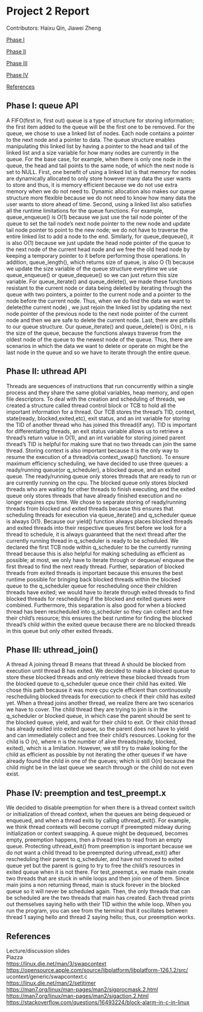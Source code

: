 # Project 2 Report

Contributors: Haixu Qin, Jiawei Zheng

[Phase I](#Phase-I-queue-API) 

[Phase II](#Phase-II-uthread-API) 

[Phase III](#Phase-III-uthread-join()) 

[Phase IV](#Phase-IV-preemption-and-test_preemptx) 

[References](#References)

## Phase I: queue API 
A FIFO(first in, first out) queue is a type of structure for storing 
information; the first item added to the queue will be the first one to be 
removed. For the queue, we chose to use a linked list of nodes. Each node 
contains a pointer to the next node and a pointer to data. The queue structure 
enables manipulating this linked list by having a pointer to the head and tail 
of the linked list and a size variable for how many nodes are currently in the 
queue. For the base case, for example, when there is only one node in the 
queue, the head and tail points to the same node, of which the next node is set 
to NULL. First, one benefit of using a linked list is that memory for nodes are 
dynamically allocated to only store however many data the user wants to store 
and thus, it is memory efficient because we do not use extra memory when we do 
not need to. Dynamic allocation also makes our queue structure more flexible 
because we do not need to know how many data the user wants to store ahead of 
time. Second, using a linked list also satisfies all the runtime limitations 
for the queue functions. For example, queue_enqueue() is O(1) because we just 
use the tail node pointer of the queue to set the tail node’s next node pointer 
to the new node and update tail node pointer to point to the new node; we do 
not have to traverse the entire linked list to add a node to the end. 
Similarly, for queue_dequeue(), it is also O(1) because we just update the head 
node pointer of the queue to the next node of the current head node and we free 
the old head node by keeping a temporary pointer to it before performing those 
operations. In addition, queue_length(), which returns size of queue, is also O
(1) because we update the size variable of the queue structure everytime we use 
queue_enqueue() or queue_dequeue() so we can just return this size variable. 
For queue_iterate() and queue_delete(), we made these functions resistant to 
the current node or data being deleted by iterating through the queue with two 
pointers, a pointer to the current node and a pointer to the node before the 
current node. Thus, when we do find the data we want to delete(the current node)
, we just rejoin the linked list by updating the next node pointer of the 
previous node to the next node pointer of the current node and then we are safe 
to delete the current node. Last, there are pitfalls to our queue structure. 
Our queue_iterate() and queue_delete() is O(n), n is the size of the queue, 
because the functions always traverse from the oldest node of the queue to the 
newest node of the queue. Thus, there are scenarios in which the data we want 
to delete or operate on might be the last node in the queue and so we have to 
iterate through the entire queue. 
## Phase II: uthread API 
Threads are sequences of instructions that run concurrently within a single 
process and they share the same global variables, heap memory, and open file 
descriptors. To deal with the creation and scheduling of threads, we created a 
structure called thread control block or TCB to hold all the important 
information for a thread. Our TCB stores the thread’s TID, context, state(ready,
blocked,exited,etc), exit status, and an int variable for storing the TID of 
another thread who has joined this thread(if any). TID is important for 
differentiating threads, an exit status variable allows us to retrieve a 
thread’s return value in O(1), and an int variable for storing joined parent 
thread’s TID is helpful for making sure that no two threads can join the same 
thread. Storing context is also important because it is the only way to resume 
the execution of a thread(via context_swap() function). To ensure maximum 
efficiency scheduling, we have decided to use three queues: a ready/running 
queue(or q_scheduler), a blocked queue, and an exited queue. The ready/running 
queue only stores threads that are ready to run or are currently running on the 
cpu. The blocked queue only stores blocked threads who are waiting for other 
threads to finish executing, and the exited queue only stores threads that have 
already finished execution and no longer requires cpu time. We chose to 
separate storing of ready/running threads from blocked and exited threads 
because this ensures that scheduling threads for execution via queue_iterate() 
and q_scheduler queue is always O(1). Because our yield() function always 
places blocked threads and exited threads into their respective queues first 
before we look for a thread to schedule, it is always guaranteed that the next 
thread after the currently running thread in q_scheduler is ready to be 
scheduled. We declared the first TCB node within q_scheduler to be the 
currently running thread because this is also helpful for making scheduling as 
efficient as possible; at most, we only have to iterate through or dequeue/
enqueue the first thread to find the next ready thread. Further, separation of 
blocked threads from exited threads is important because this ensures the best 
runtime possible for bringing back blocked threads within the blocked queue to 
the q_scheduler queue for rescheduling once their children threads have exited; 
we would have to iterate through exited threads to find blocked threads for 
rescheduling if the blocked and exited queues were combined. Furthermore, this 
separation is also good for when a blocked thread has been rescheduled into 
q_scheduler so they can collect and free their child’s resource; this ensures 
the best runtime for finding the blocked thread’s child within the exited queue 
because there are no blocked threads in this queue but only other exited 
threads.
## Phase III: uthread_join() 
A thread A joining thread B means that thread A should be blocked from 
execution until thread B has exited. We decided to make a blocked queue to 
store these blocked threads and only retrieve these blocked threads from the 
blocked queue to q_scheduler queue once their child has exited. We chose this 
path because it was more cpu cycle efficient than continuously rescheduling 
blocked threads for execution to check if their child has exited yet. When a 
thread joins another thread, we realize there are two scenarios we have to 
cover. The child thread they are trying to join is in the q_scheduler or 
blocked queue, in which case the parent should be sent to the blocked queue, 
yield, and wait for their child to exit. Or their child thread has already 
exited into exited queue, so the parent does not have to yield and can 
immediately collect and free their child’s resources. Looking for the child is O
(n), where n is the number of alive threads(ready, blocked, exited), which is a 
limitation. However, we still try to make looking for the child as efficient as 
possible by not iterating the other queues if we have already found the child 
in one of the queues; which is still O(n) because the child might be in the 
last queue we search through or the child do not even exist.
## Phase IV: preemption and test_preempt.x
We decided to disable preemption for when there is a thread context switch or 
initialization of thread context, when the queues are being dequeued or 
enqueued, and when a thread exits by calling uthread_exit(). For example, we 
think thread contexts will become corrupt if preempted midway during 
initialization or context swapping. A queue might be dequeued, becomes empty, 
preemption happens, then a thread tries to read from an empty queue. Protecting 
uthread_exit() from preemption is important because we do not want a child 
thread to be preempted during uthread_exit() after rescheduling their parent to 
q_scheduler, and have not moved to exited queue yet but the parent is going to 
try to free the child’s resources in exited queue when it is not there. For 
test_preempt.x, we made main create two threads that are stuck in while loops 
and then join one of them. Since main joins a non returning thread, main is 
stuck forever in the blocked queue so it will never be scheduled again. Then, 
the only threads that can be scheduled are the two threads that main has 
created. Each thread prints out themselves saying hello with their TID within 
the while loop. When you run the program, you can see from the terminal that it 
oscillates between thread 1 saying hello and thread 2 saying hello; thus, our 
preemption works.
## References
Lecture/discussion slides \
Piazza \
https://linux.die.net/man/3/swapcontext \
https://opensource.apple.com/source/libplatform/libplatform-126.1.2/src/
ucontext/generic/swapcontext.c \
https://linux.die.net/man/2/setitimer \
https://man7.org/linux/man-pages/man2/sigprocmask.2.html \
https://man7.org/linux/man-pages/man2/sigaction.2.html \
https://stackoverflow.com/questions/16493224/block-alarm-in-c-in-linux
